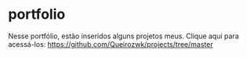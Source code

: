 # portfolio
Nesse portfólio, estão inseridos alguns projetos meus. 
Clique aqui para acessá-los: https://github.com/Queirozwk/projects/tree/master
